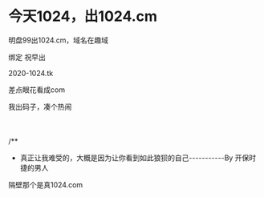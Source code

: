 # 今天1024，出1024.cm


明盘99出1024.cm，域名在趣域

绑定 祝早出&nbsp;&nbsp;

2020-1024.tk<img src="static/image/smiley/default/lol.gif" smilieid="12" border="0" alt="" />

差点眼花看成com<img id="aimg_AIih6" onclick="zoom(this, this.src, 0, 0, 0)" class="zoom" src="https://cdn.jsdelivr.net/gh/hishis/forum-master/public/images/patch.gif" onmouseover="img_onmouseoverfunc(this)" onload="thumbImg(this)" border="0" alt="" />

我出码子，凑个热闹<br />
<br />
<br />
<br />
/**<br />
 * 真正让我难受的，大概是因为让你看到如此狼狈的自己-----------By 开保时捷的男人

隔壁那个是真1024.com
